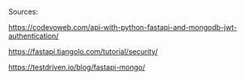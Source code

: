 Sources: 

https://codevoweb.com/api-with-python-fastapi-and-mongodb-jwt-authentication/

https://fastapi.tiangolo.com/tutorial/security/

https://testdriven.io/blog/fastapi-mongo/



